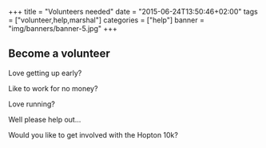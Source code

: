 +++
title = "Volunteers needed"
date = "2015-06-24T13:50:46+02:00"
tags = ["volunteer,help,marshal"]
categories = ["help"]
banner = "img/banners/banner-5.jpg"
+++

## Become a volunteer

Love getting up early?

Like to work for no money?

Love running?

Well please help out...

Would you like to get involved with the Hopton 10k?
